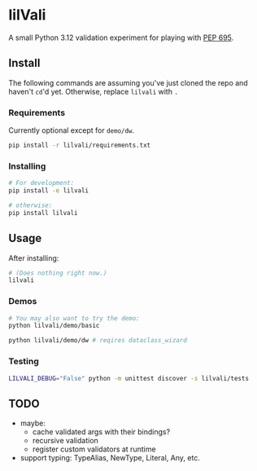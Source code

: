 # lilVali

A small Python 3.12 validation experiment for playing with [PEP 695](https://peps.python.org/pep-0695/).

## Install
The following commands are assuming you've just cloned the repo and haven't `cd`'d yet. Otherwise, replace `lilvali` with `.`

### Requirements
Currently optional except for `demo/dw`.
```bash
pip install -r lilvali/requirements.txt
```

### Installing
```bash
# For development:
pip install -e lilvali

# otherwise:
pip install lilvali
```


## Usage
After installing:
```bash
# (Does nothing right now.)
lilvali
```
### Demos
```bash
# You may also want to try the demo:
python lilvali/demo/basic

python lilvali/demo/dw # reqires dataclass_wizard
```

### Testing
```bash
LILVALI_DEBUG="False" python -m unittest discover -s lilvali/tests 
```


## TODO
- maybe: 
  - cache validated args with their bindings?
  - recursive validation
  - register custom validators at runtime 
- support typing: TypeAlias, NewType, Literal, Any, etc.